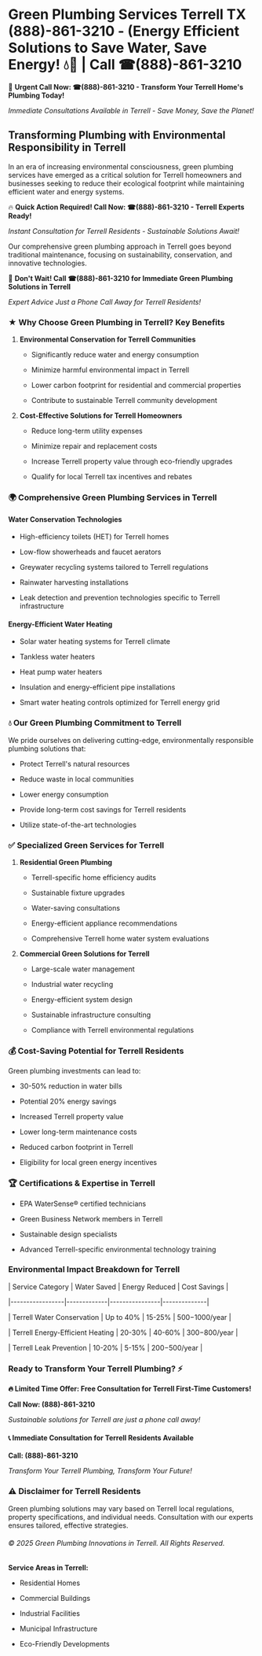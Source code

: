 # Green Plumbing Services Terrell TX (888)-861-3210 - (Energy Efficient Solutions to Save Water, Save Energy! 💧🌿 | Call ☎(888)-861-3210

🚨 **Urgent Call Now: ☎(888)-861-3210 - Transform Your Terrell Home's Plumbing Today!**
*Immediate Consultations Available in Terrell - Save Money, Save the Planet!*

## Transforming Plumbing with Environmental Responsibility in Terrell

In an era of increasing environmental consciousness, green plumbing services have emerged as a critical solution for Terrell homeowners and businesses seeking to reduce their ecological footprint while maintaining efficient water and energy systems. 

🔥 **Quick Action Required! Call Now: ☎(888)-861-3210 - Terrell Experts Ready!**
*Instant Consultation for Terrell Residents - Sustainable Solutions Await!*

Our comprehensive green plumbing approach in Terrell goes beyond traditional maintenance, focusing on sustainability, conservation, and innovative technologies.

🚨 **Don't Wait! Call ☎(888)-861-3210 for Immediate Green Plumbing Solutions in Terrell**
*Expert Advice Just a Phone Call Away for Terrell Residents!*

### ★ Why Choose Green Plumbing in Terrell? Key Benefits

1. **Environmental Conservation for Terrell Communities** 
   - Significantly reduce water and energy consumption
   - Minimize harmful environmental impact in Terrell
   - Lower carbon footprint for residential and commercial properties
   - Contribute to sustainable Terrell community development

2. **Cost-Effective Solutions for Terrell Homeowners** 
   - Reduce long-term utility expenses
   - Minimize repair and replacement costs
   - Increase Terrell property value through eco-friendly upgrades
   - Qualify for local Terrell tax incentives and rebates

### 🌍 Comprehensive Green Plumbing Services in Terrell

#### Water Conservation Technologies
- High-efficiency toilets (HET) for Terrell homes
- Low-flow showerheads and faucet aerators
- Greywater recycling systems tailored to Terrell regulations
- Rainwater harvesting installations
- Leak detection and prevention technologies specific to Terrell infrastructure

#### Energy-Efficient Water Heating
- Solar water heating systems for Terrell climate
- Tankless water heaters
- Heat pump water heaters
- Insulation and energy-efficient pipe installations
- Smart water heating controls optimized for Terrell energy grid

### 💧 Our Green Plumbing Commitment to Terrell

We pride ourselves on delivering cutting-edge, environmentally responsible plumbing solutions that:
- Protect Terrell's natural resources
- Reduce waste in local communities
- Lower energy consumption
- Provide long-term cost savings for Terrell residents
- Utilize state-of-the-art technologies

### ✅ Specialized Green Services for Terrell

1. **Residential Green Plumbing**
   - Terrell-specific home efficiency audits
   - Sustainable fixture upgrades
   - Water-saving consultations
   - Energy-efficient appliance recommendations
   - Comprehensive Terrell home water system evaluations

2. **Commercial Green Solutions for Terrell**
   - Large-scale water management
   - Industrial water recycling
   - Energy-efficient system design
   - Sustainable infrastructure consulting
   - Compliance with Terrell environmental regulations

### 💰 Cost-Saving Potential for Terrell Residents

Green plumbing investments can lead to:
- 30-50% reduction in water bills
- Potential 20% energy savings
- Increased Terrell property value
- Lower long-term maintenance costs
- Reduced carbon footprint in Terrell
- Eligibility for local green energy incentives

### 🏆 Certifications & Expertise in Terrell

- EPA WaterSense® certified technicians
- Green Business Network members in Terrell
- Sustainable design specialists
- Advanced Terrell-specific environmental technology training

### Environmental Impact Breakdown for Terrell

| Service Category | Water Saved | Energy Reduced | Cost Savings |
|-----------------|-------------|----------------|--------------|
| Terrell Water Conservation | Up to 40% | 15-25% | $500-$1000/year |
| Terrell Energy-Efficient Heating | 20-30% | 40-60% | $300-$800/year |
| Terrell Leak Prevention | 10-20% | 5-15% | $200-$500/year |

### Ready to Transform Your Terrell Plumbing? ⚡

**🔥 Limited Time Offer: Free Consultation for Terrell First-Time Customers!**

**Call Now: (888)-861-3210**
*Sustainable solutions for Terrell are just a phone call away!*

#### 📞 Immediate Consultation for Terrell Residents Available

**Call: (888)-861-3210**
*Transform Your Terrell Plumbing, Transform Your Future!*

### ⚠️ Disclaimer for Terrell Residents

Green plumbing solutions may vary based on Terrell local regulations, property specifications, and individual needs. Consultation with our experts ensures tailored, effective strategies.

###### © 2025 Green Plumbing Innovations in Terrell. All Rights Reserved.

**Service Areas in Terrell:** 
- Residential Homes
- Commercial Buildings
- Industrial Facilities
- Municipal Infrastructure
- Eco-Friendly Developments